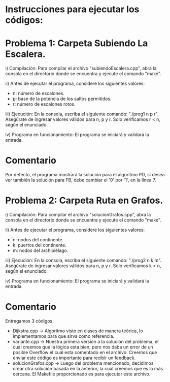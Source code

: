 # Instrucciones para ejecutar los códigos:

# Problema 1: Carpeta Subiendo La Escalera.

i) Compilación: Para compilar el archivo "subiendoEscalera.cpp", abra la consola en el directorio donde se encuentra y ejecute el comando "make".  

ii) Antes de ejecutar el programa, considere los siguientes valores: 
   - n: número de escalones.
   - p: base de la potencia de los saltos permitidos.
   - r: número de escalones rotos.

iii) Ejecución: En la consola, escriba el siguiente comando: "./prog1 n p r". 
   Asegúrate de ingresar valores válidos para n, p y r. Solo verificamos r < n, según el enunciado.

iv) Programa en funcionamiento: El programa se iniciará y validará la entrada.

# Comentario   
Por defecto, el programa mostrará la solución para el algoritmo PD, si desea ver también la solución para FB, debe cambiar el '0' por '1', en la línea 7.    

# Problema 2: Carpeta Ruta en Grafos.  

i) Compilación: Para compilar el archivo "solucionGrafos.cpp", abra la consola en el directorio donde se encuentra y ejecute el comando "make".  

ii) Antes de ejecutar el programa, considere los siguientes valores:  
   - n: nodos del continente.
   - k: puertos del continente.
   - m: nodos del archipiélago.

iii) Ejecución: En la consola, escriba el siguiente comando: "./prog2 n k m". 
   Asegúrate de ingresar valores válidos para n, p y r. Solo verificamos k < n, según el enunciado.

iv) Programa en funcionamiento: El programa se iniciará y validará la entrada.

# Comentario
Entregamos 3 códigos:
   - Dijkstra.cpp → Algoritmo visto en clases de manera teórica, lo implementamos para que sirva como referencia.
   - variante.cpp → Nuestra primera versión a la solución del problema, el cual creemos que la lógica esta bien, pero nos daba un error de un posible Overflow el cual esta comentado en el archivo. Creemos que enviar este código es importante para recibir un feedback. 
   - solucionGrafos.cpp → Luego del problema mencionado, decidimos crear otra solución basada en la anterior, la cual creemos que es la más cercana. El Makefile proporcionado es para ejecutar este archivo.
